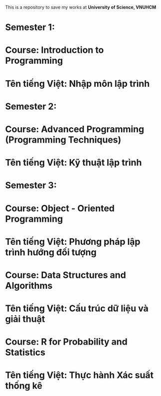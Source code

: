 This is a repository to save my works at **University of Science, VNUHCM**

# Semester 1:
# Course: Introduction to Programming
# Tên tiếng Việt: Nhập môn lập trình


# Semester 2:
# Course: Advanced Programming (Programming Techniques)
# Tên tiếng Việt: Kỹ thuật lập trình

# Semester 3:
# Course: Object - Oriented Programming
# Tên tiếng Việt: Phương pháp lập trình hướng đối tượng

# Course: Data Structures and Algorithms
# Tên tiếng Việt: Cấu trúc dữ liệu và giải thuật

# Course: R for Probability and Statistics
# Tên tiếng Việt: Thực hành Xác suất thống kê
